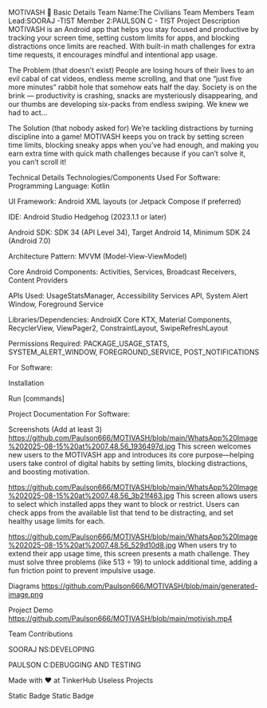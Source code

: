 MOTIVASH 🎯
Basic Details
Team Name:The Civilians
Team Members
Team Lead:SOORAJ -TIST
Member 2:PAULSON C - TIST
Project Description
MOTIVASH is an Android app that helps you stay focused and productive by tracking your screen time, setting custom limits for apps, and blocking distractions once limits are reached. With built-in math challenges for extra time requests, it encourages mindful and intentional app usage.

The Problem (that doesn't exist)
People are losing hours of their lives to an evil cabal of cat videos, endless meme scrolling, and that one “just five more minutes” rabbit hole that somehow eats half the day. Society is on the brink — productivity is crashing, snacks are mysteriously disappearing, and our thumbs are developing six-packs from endless swiping. We knew we had to act…



The Solution (that nobody asked for)
We’re tackling distractions by turning discipline into a game!
MOTIVASH keeps you on track by setting screen time limits, blocking sneaky apps when you’ve had enough, and making you earn extra time with quick math challenges  because if you can’t solve it, you can’t scroll it! 

Technical Details
Technologies/Components Used
For Software:
Programming Language: Kotlin

UI Framework: Android XML layouts (or Jetpack Compose if preferred)

IDE: Android Studio Hedgehog (2023.1.1 or later)

Android SDK: SDK 34 (API Level 34), Target Android 14, Minimum SDK 24 (Android 7.0)

Architecture Pattern: MVVM (Model-View-ViewModel)

Core Android Components: Activities, Services, Broadcast Receivers, Content Providers

APIs Used: UsageStatsManager, Accessibility Services API, System Alert Window, Foreground Service

Libraries/Dependencies: AndroidX Core KTX, Material Components, RecyclerView, ViewPager2, ConstraintLayout, SwipeRefreshLayout

Permissions Required: PACKAGE_USAGE_STATS, SYSTEM_ALERT_WINDOW, FOREGROUND_SERVICE, POST_NOTIFICATIONS

For Software:

Installation


Run
[commands]

Project Documentation
For Software:

Screenshots (Add at least 3)
https://github.com/Paulson666/MOTIVASH/blob/main/WhatsApp%20Image%202025-08-15%20at%2007.48.56_1936497d.jpg
This screen welcomes new users to the MOTIVASH app and introduces its core purpose—helping users take control of digital habits by setting limits, blocking distractions, and boosting motivation.

https://github.com/Paulson666/MOTIVASH/blob/main/WhatsApp%20Image%202025-08-15%20at%2007.48.56_3b21f463.jpg
This screen allows users to select which installed apps they want to block or restrict. Users can check apps from the available list that tend to be distracting, and set healthy usage limits for each.

https://github.com/Paulson666/MOTIVASH/blob/main/WhatsApp%20Image%202025-08-15%20at%2007.48.56_529d10d8.jpg
When users try to extend their app usage time, this screen presents a math challenge. They must solve three problems (like 513 ÷ 19) to unlock additional time, adding a fun friction point to prevent impulsive usage.


Diagrams
https://github.com/Paulson666/MOTIVASH/blob/main/generated-image.png

Project Demo
https://github.com/Paulson666/MOTIVASH/blob/main/motivish.mp4

Team Contributions

SOORAJ NS:DEVELOPING

PAULSON C:DEBUGGING AND TESTING

Made with ❤️ at TinkerHub Useless Projects

Static Badge Static Badge

